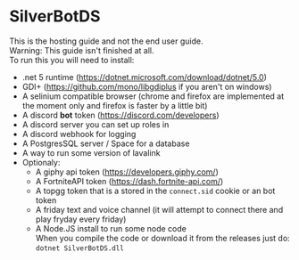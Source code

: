 # SilverBotDS
This is the hosting guide and not the end user guide.  
Warning: This guide isn't finished at all.  
To run this you will need to install:
- .net 5 runtime (https://dotnet.microsoft.com/download/dotnet/5.0)
- GDI+ (https://github.com/mono/libgdiplus if you aren't on windows)
- A selinium compatible browser (chrome and firefox are implemented at the moment only and firefox is faster by a little bit)
- A discord **bot** token (https://discord.com/developers)
- A discord server you can set up roles in
- A discord webhook for logging
- A PostgresSQL server / Space for a database
- A way to run some version of lavalink
- Optionaly:
  - A giphy api token (https://developers.giphy.com/)
  - A FortniteAPI token (https://dash.fortnite-api.com/)
  - A topgg token that is a stored in the `connect.sid` cookie or an bot token
  - A friday text and voice channel (it will attempt to connect there and play fryday every friday)
  - A Node.JS install to run some node code  
When you compile the code or download it from the releases just do:  
`dotnet SilverBotDS.dll`
